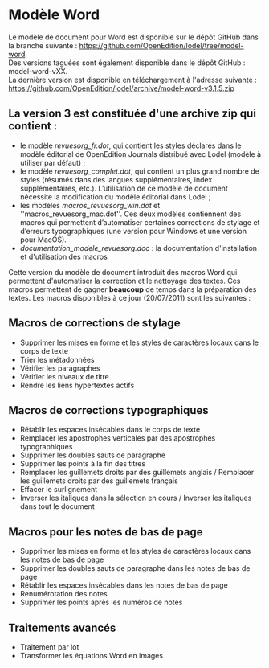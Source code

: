 Modèle Word
===========

Le modèle de document pour Word est disponible sur le dépôt GitHub dans la branche suivante : <https://github.com/OpenEdition/lodel/tree/model-word>.  
Des versions taguées sont également disponible dans le dépôt GitHub : model-word-vXX.  
La dernière version est disponible en téléchargement à l'adresse suivante : 
<https://github.com/OpenEdition/lodel/archive/model-word-v3.1.5.zip>

La version 3 est constituée d'une archive zip qui contient :
------------------------------------------------------------

* le modèle _revuesorg_fr.dot_, qui contient les styles déclarés dans le modèle éditorial de OpenEdition Journals distribué avec Lodel (modèle à utiliser par défaut) ;
* le modèle _revuesorg_complet.dot_, qui contient un plus grand nombre de styles (résumés dans des langues supplémentaires, index supplémentaires, etc.). L’utilisation de ce modèle de document nécessite la modification du modèle éditorial dans Lodel ;
* les modèles _macros_revuesorg_win.dot_ et ''macros_revuesorg_mac.dot''. Ces deux modèles contiennent des macros qui permettent d’automatiser certaines corrections de stylage et d’erreurs typographiques (une version pour Windows et une version pour MacOS).
* _documentation_modele_revuesorg.doc_ : la documentation d'installation et d'utilisation des macros

Cette version du modèle de document introduit des macros Word qui permettent d'automatiser la correction et le nettoyage des textes. Ces macros permettent de gagner **beaucoup** de temps dans la préparation des textes. Les macros disponibles à ce jour (20/07/2011) sont les suivantes  : 

Macros de corrections de stylage
--------------------------------

* Supprimer les mises en forme et les styles de caractères locaux dans le corps de texte
* Trier les métadonnées
* Vérifier les paragraphes
* Vérifier les niveaux de titre
* Rendre les liens hypertextes actifs

Macros de corrections typographiques
------------------------------------

* Rétablir les espaces insécables dans le corps de texte
* Remplacer les apostrophes verticales par des apostrophes typographiques
* Supprimer les doubles sauts de paragraphe
* Supprimer les points à la fin des titres
* Remplacer les guillemets droits par des guillemets anglais / Remplacer les guillemets droits par des guillemets français
* Effacer le surlignement
* Inverser les italiques dans la sélection en cours / Inverser les italiques dans tout le document

Macros pour les notes de bas de page
------------------------------------

* Supprimer les mises en forme et les styles de caractères locaux dans les notes de bas de page
* Supprimer les doubles sauts de paragraphe dans les notes de bas de page
* Rétablir les espaces insécables dans les notes de bas de page
* Renumérotation des notes
* Supprimer les points après les numéros de notes

Traitements avancés
-------------------

* Traitement par lot
* Transformer les équations Word en images
